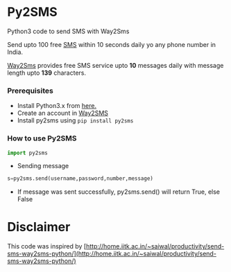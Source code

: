 # Py2SMS
Python3 code to send SMS with Way2Sms

Send upto 100 free [SMS](http://www.way2sms.com/content/index.html) within 10 seconds daily yo any phone number in India.

[Way2Sms](http://www.way2sms.com/content/index.html) provides free SMS service upto **10** messages daily with message length upto **139** characters. 

### Prerequisites
* Install Python3.x from [here.](https://www.python.org/)
* Create an account in [Way2SMS](www.way2sms.com/)
* Install py2sms using `pip install py2sms`

### How to use Py2SMS

```python
import py2sms
```
-  Sending message

  ```python
s=py2sms.send(username,password,number,message)
  ```
* If message was sent successfully, py2sms.send() will return True, else False

# Disclaimer
This code was inspired by [http://home.iitk.ac.in/~saiwal/productivity/send-sms-way2sms-python/](http://home.iitk.ac.in/~saiwal/productivity/send-sms-way2sms-python/)

